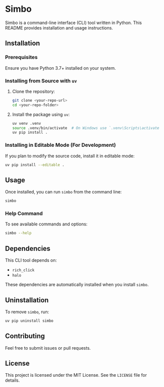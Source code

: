 # Simbo

Simbo is a command-line interface (CLI) tool written in Python. This README provides installation and usage instructions.

## Installation

### Prerequisites
Ensure you have Python 3.7+ installed on your system.

### Installing from Source with `uv`
1. Clone the repository:
   ```sh
   git clone <your-repo-url>
   cd <your-repo-folder>
   ```
2. Install the package using `uv`:
   ```sh
   uv venv .venv
   source .venv/bin/activate  # On Windows use `.venv\Scripts\activate`
   uv pip install .
   ```

### Installing in Editable Mode (For Development)
If you plan to modify the source code, install it in editable mode:
```sh
uv pip install --editable .
```

## Usage
Once installed, you can run `simbo` from the command line:
```sh
simbo
```

### Help Command
To see available commands and options:
```sh
simbo --help
```

## Dependencies
This CLI tool depends on:
- `rich_click`
- `halo`

These dependencies are automatically installed when you install `simbo`.

## Uninstallation
To remove `simbo`, run:
```sh
uv pip uninstall simbo
```

## Contributing
Feel free to submit issues or pull requests.

## License
This project is licensed under the MIT License. See the `LICENSE` file for details.

